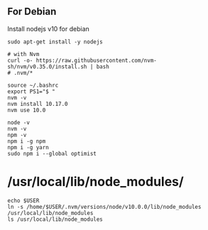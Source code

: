 ## For Debian

Install nodejs v10 for debian

```
sudo apt-get install -y nodejs

# with Nvm
curl -o- https://raw.githubusercontent.com/nvm-sh/nvm/v0.35.0/install.sh | bash
# .nvm/*

source ~/.bashrc
export PS1="$ "
nvm -v
nvm install 10.17.0
nvm use 10.0

node -v
nvm -v
npm -v
npm i -g npm
npm i -g yarn
sudo npm i --global optimist 
```

# /usr/local/lib/node_modules/

```
echo $USER
ln -s /home/$USER/.nvm/versions/node/v10.0.0/lib/node_modules /usr/local/lib/node_modules
ls /usr/local/lib/node_modules
```